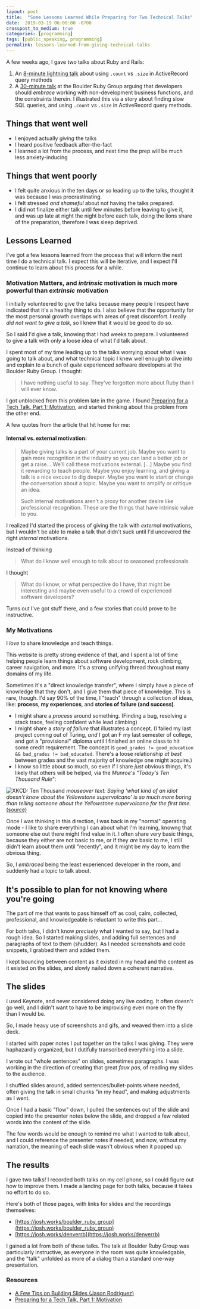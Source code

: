 ```yaml
---
layout: post
title:  "Some Lessons Learned While Preparing for Two Technical Talks"
date:  2019-03-19 06:00:00 -0700
crosspost_to_medium: true
categories: [programming]
tags: [public_speaking, programming]
permalink: lessons-learned-from-giving-technical-talks
---
```


A few weeks ago, I gave two talks about Ruby and Rails:

1. An [8-minute lightning talk](https://josh.works/denverrb) about using `.count` vs `.size` in ActiveRecord query methods
2. A [30-minute talk](https://josh.works/boulder_ruby_group) at the Boulder Ruby Group arguing that developers should _embrace_ working with non-development business functions, and the constraints therein. I illustrated this via a story about finding slow SQL queries, and using `.count` vs `.size` in ActiveRecord query methods.

## Things that went well

- I enjoyed actually _giving_ the talks
- I heard positive feedback after-the-fact
- I learned a lot from the process, and next time the prep will be much less anxiety-inducing

## Things that went poorly

- I felt quite anxious in the ten days or so leading up to the talks, thought it was because I was procrastinating. 
- I felt stressed _and shameful_ about not having the talks prepared. 
- I did not finalize either talk until few minutes before leaving to give it, and was up late at night the night before each talk, doing the lions share of the preparation, therefore I was sleep deprived.

<!--more-->

## Lessons Learned

I've got a few lessons learned from the process that will inform the next time I do a technical talk. I expect this will be iterative, and I expect I'll continue to learn about this process for a while. 

### Motivation Matters, and _intrinsic_ motivation is much more powerful than _extrinsic_ motivation

I initially volunteered to give the talks because many people I respect have indicated that it's a healthy thing to do. I also believe that the opportunity for the most personal growth overlaps with areas of great discomfort. I really _did not want to give a talk_, so I knew that it would be good to do so. 

So I said I'd give a talk, knowing that I had weeks to prepare. I volunteered to give a talk with only a loose idea of what I'd talk about.

I spent most of my time leading up to the talks worrying about what I was going to talk about, and what technical topic I knew well enough to dive into and explain to a bunch of _quite_ experienced software developers at the Boulder Ruby Group. I thought: 

> I have nothing useful to say. They've forgotten more about Ruby than I will ever know.

I got unblocked from this problem late in the game. I found [Preparing for a Tech Talk, Part 1: Motivation](https://overreacted.io/preparing-for-tech-talk-part-1-motivation/), and started thinking about this problem from the other end. 

A few quotes from the article that hit home for me:

#### Internal vs. external motivation:

> Maybe giving talks is a part of your current job. Maybe you want to gain more recognition in the industry so you can land a better job or get a raise... We’ll call these motivations external.
> [...]
> Maybe you find it rewarding to teach people. Maybe you enjoy learning, and giving a talk is a nice excuse to dig deeper. Maybe you want to start or change the conversation about a topic. Maybe you want to amplify or critique an idea.
> 
> Such internal motivations aren’t a proxy for another desire like professional recognition. These are the things that have intrinsic value to you. 

I realized I'd started the process of giving the talk with _external_ motivations, but I wouldn't be able to make a talk that didn't suck until I'd uncovered the right _internal_ motivations. 

Instead of thinking 
> What do I know well enough to talk about to seasoned professionals

I thought 
> What do I know, or what perspective do I have, that might be interesting and maybe even useful to a crowd of experienced software developers?

Turns out I've got stuff there, and a few stories that could prove to be instructive. 

### My Motivations

I _love_ to share knowledge and teach things. 

This website is pretty strong evidence of that, and I spent a lot of time helping people learn things about software development, rock climbing, career navigation, and more. It's a strong unifying thread throughout many domains of my life. 

Sometimes it's a "direct knowledge transfer", where I simply have a piece of knowledge that they don't, and I give them that piece of knowledge. This is rare, though. I'd say 90% of the time, I "teach" through a collection of ideas, like: **process**, **my experiences**, and **stories of failure (and success)**. 

- I might share a _process_ around something. (Finding a bug, resolving a stack trace, feeling confident while lead climbing)
- I might share a _story of failure_ that illustrates a concept. (I failed my last project coming out of Turing, _and_ I got an F my last semester of college, and got a "provisional" diploma until I finished an online class to hit some credit requirement. The concept is `good_grades != good_education && bad_grades != bad_educated`. There's a loose relationship _at best_ between grades and the vast majority of knowledge one might acquire.)
- I know so little about so much, so even if I share _just_ obvious things, it's likely that others will be helped, via the _Munroe's "Today's Ten Thousand Rule"_:

![XKCD: Ten Thousand](/images/xkcd_ten_thousand.png "Saying 'what kind of an idiot doesn't know about the Yellowstone supervolcano' is so much more boring than telling someone about the Yellowstone supervolcano for the first time.")
_mouseover text: Saying 'what kind of an idiot doesn't know about the Yellowstone supervolcano' is so much more boring than telling someone about the Yellowstone supervolcano for the first time._ [(source)](https://xkcd.com/1053/)

Once I was thinking in this direction, I was back in my "normal" operating mode - I like to share everything I can about what I'm learning, knowng that someone else out there might find value in it. I often share very basic things, because they either are not basic to me, or if they _are_ basic to me, I still didn't learn about them until "recently", and it might be my day to learn the obvious thing.


So, I _embraced_ being the least experienced developer in the room, and suddenly had a topic to talk about.

## It's possible to plan for not knowing where you're going

The part of me that wants to pass himself off as cool, calm, collected, professional, and knowledgeable is reluctant to write this part...

For both talks, I didn't know _precisely_ what I wanted to say, but I had a rough idea. So I started making slides, and adding full sentences and paragraphs of text to them (shudder). As I needed screenshots and code snippets, I grabbed them and added them. 

I kept bouncing between content as it existed in my head and the content as it existed on the slides, and slowly nailed down a coherent narrative. 

## The slides

I used Keynote, and never considered doing any live coding. It often doesn't go well, and I didn't want to have to be improvising even more on the fly than I would be. 

So, I made heavy use of screenshots and gifs, and weaved them into a slide deck. 

I started with paper notes I put together on the talks I was giving. They were haphazardly organized, but I dutifully transcribed everything into a slide.  

I wrote out "whole sentences" on slides, sometimes paragraphs. I was working in the direction of creating that great _faux pas_, of reading my slides to the audience. 

I shuffled slides around, added sentences/bullet-points where needed, often giving the talk in small chunks "in my head", and making adjustments as I went. 

Once I had a basic "flow" down, I pulled the sentences out of the slide and copied into the presenter notes below the slide, and dropped a few related words into the content of the slide. 

The few words would be enough to remind me what I wanted to talk about, and I could reference the presenter notes if needed, and now, without my narration, the meaning of each slide wasn't obvious when it popped up. 

## The results

I gave two talks! I recorded both talks on my cell phone, so I could figure out how to improve them. I made a landing page for both talks, because it takes no effort to do so. 

Here's both of those pages, with links for slides and the recordings themselves:

- [https://josh.works/boulder_ruby_group](https://josh.works/boulder_ruby_group)
- [https://josh.works/denverrb](https://josh.works/denverrb)

I gained a lot from both of these talks. The talk at Boulder Ruby Group was particularly instructive, as everyone in the room was quite knowledgable, and the "talk" unfolded as more of a dialog than a standard one-way presentation. 

### Resources

- [A Few Tips on Building Slides (Jason Rodriguez)](https://rodriguezcommaj.com/blog/a-few-tips-on-building-slides)
- [Preparing for a Tech Talk, Part 1: Motivation](https://overreacted.io/preparing-for-tech-talk-part-1-motivation/)